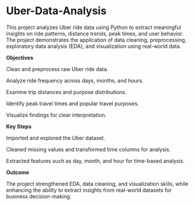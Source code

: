# Uber-Data-Analysis

This project analyzes Uber ride data using Python to extract meaningful insights on ride patterns, distance trends, peak times, and user behavior. The project demonstrates the application of data cleaning, preprocessing, exploratory data analysis (EDA), and visualization using real-world data.

**Objectives**

Clean and preprocess raw Uber ride data.

Analyze ride frequency across days, months, and hours.

Examine trip distances and purpose distributions.

Identify peak travel times and popular travel purposes.

Visualize findings for clear interpretation.


**Key Steps**

 Imported and explored the Uber dataset.
 
 Cleaned missing values and transformed time columns for analysis.
 
 Extracted features such as day, month, and hour for time-based analysis.
 
 
**Outcome**

The project strengthened EDA, data cleaning, and visualization skills, while enhancing the ability to extract insights from real-world datasets for business decision-making.
